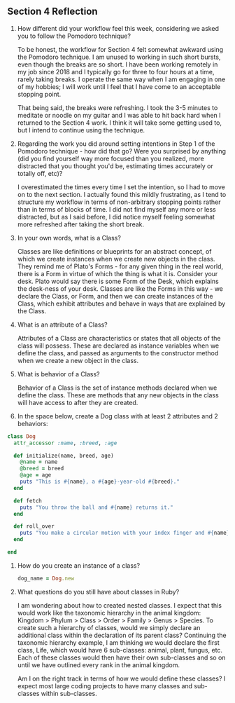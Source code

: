 ## Section 4 Reflection

1. How different did your workflow feel this week, considering we asked you to follow the Pomodoro technique?

    To be honest, the workflow for Section 4 felt somewhat awkward using the Pomodoro technique. I am unused to working in such short bursts, even though the breaks are so short. I have been working remotely in my job since 2018 and I typically go for three to four hours at a time, rarely taking breaks. I operate the same way when I am
    engaging in one of my hobbies; I will work until I feel that I have come to an acceptable stopping point.

    That being said, the breaks were refreshing. I took the 3-5 minutes to meditate or noodle on my guitar and I was able to hit back hard when I returned to the Section 4 work. I think it will take some getting used to, but I intend to continue using the technique.

1. Regarding the work you did around setting intentions in Step 1 of the Pomodoro technique - how did that go? Were you surprised by anything (did you find yourself way more focused than you realized, more distracted that you thought you'd be, estimating times accurately or totally off, etc)?

    I overestimated the times every time I set the intention, so I had to move on to the next section. I actually found this mildly frustrating, as I tend to structure my workflow in terms of non-arbitrary stopping points rather than in terms of blocks of time. I did not find myself any more or less distracted, but as I said before, I did notice myself feeling somewhat more refreshed after taking the short break.

1. In your own words, what is a Class?

    Classes are like definitions or blueprints for an abstract concept, of which we create instances when we create new objects in the class. They remind me of Plato's Forms - for any given thing in the real world, there is a Form in virtue of which the thing is what it is. Consider your desk. Plato would say there is some Form of the Desk, which explains the desk-ness of your desk. Classes are like the Forms in this way - we declare the Class, or Form, and then we can create instances of the Class, which exhibit attributes and behave in ways that are explained by the Class.

1. What is an attribute of a Class?

    Attributes of a Class are characteristics or states that all objects of the class will possess. These are declared as instance variables when we define the class, and passed as arguments to the constructor method when we create a new object in the class.

1. What is behavior of a Class?

    Behavior of a Class is the set of instance methods declared when we define the class. These are methods that any new objects in the class will have access to after they are created.

1. In the space below, create a Dog class with at least 2 attributes and 2 behaviors:

```rb
class Dog
  attr_accessor :name, :breed, :age

  def initialize(name, breed, age)
    @name = name
    @breed = breed
    @age = age
    puts "This is #{name}, a #{age}-year-old #{breed}."
  end

  def fetch
    puts "You throw the ball and #{name} returns it."
  end

  def roll_over
    puts "You make a circular motion with your index finger and #{name} rolls over."
  end

end
```

1. How do you create an instance of a class?

    ```ruby
    dog_name = Dog.new
    ```

1. What questions do you still have about classes in Ruby?

    I am wondering about how to created nested classes. I expect that this would work like the taxonomic hierarchy in the animal kingdom: Kingdom > Phylum > Class > Order > Family > Genus > Species. To create such a hierarchy of classes, would we simply declare an additional class within the declaration of its parent class? Continuing the taxonomic hierarchy example, I am thinking we would declare the first class, Life, which would have 6 sub-classes: animal, plant, fungus, etc. Each of these classes would then have their own sub-classes and so on until we have outlined every rank in the animal kingdom.

    Am I on the right track in terms of how we would define these classes? I expect most large coding projects to have many classes and sub-classes within sub-classes.
